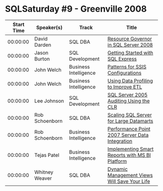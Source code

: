 # SQLSaturday #9 - Greenville 2008
Start Time|Speaker(s)|Track|Title
---|---|---|---
00:00:00|David Darden|SQL DBA|[Resource Governor in SQL Server 2008](35091.md)
00:00:00|Jason Burton|SQL Development|[Getting Started with SQL Express](35147.md)
00:00:00|John Welch|Business Intelligence|[Patterns for SSIS Configurations](35213.md)
00:00:00|John Welch|Business Intelligence|[Using Data Profiling to Improve ETL](35216.md)
00:00:00|Lee Johnson|SQL Development|[SQL Server 2005 Auditing Using the CLR](35294.md)
00:00:00|Rob Schoenborn|SQL DBA|[Scaling SQL Server for Large Datamarts](35399.md)
00:00:00|Rob Schoenborn|Business Intelligence|[Performance Point 2007 Server Data Integration](35400.md)
00:00:00|Tejas Patel|Business Intelligence|[Implementing Smart Reports with MS BI Platform](35457.md)
00:00:00|Whitney Weaver|SQL DBA|[Dynamic Management Views Will Save Your Life](35514.md)
